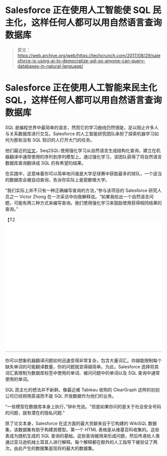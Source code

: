 # Salesforce 正在使用人工智能使 SQL 民主化，这样任何人都可以用自然语言查询数据库 

> 原文：<https://web.archive.org/web/https://techcrunch.com/2017/08/29/salesforce-is-using-ai-to-democratize-sql-so-anyone-can-query-databases-in-natural-language/>

# Salesforce 正在使用人工智能来民主化 SQL，这样任何人都可以用自然语言查询数据库

SQL 是编程世界中最简单的语言，然而它的学习曲线仍然很陡，足以阻止许多人与关系数据库进行交互。Salesforce 的人工智能研究团队承担了探索机器学习如何为那些没有 SQL 知识的人打开大门的任务。

他们最近的[论文](https://web.archive.org/web/20230205194852/https://einstein.ai/static/images/layouts/research/seq2sql/seq2sql.pdf)，Seq2SQL:使用强化学习从自然语言生成结构化查询，建立在机器翻译中通常使用的序列到序列模型上。通过强化学习，该团队获得了将自然语言数据库查询翻译成 SQL 的有希望的结果。

在实践中，这意味着你可以简单地问谁是大学足球赛中获胜最多的球队，一个适当的数据库会被自动查询，告诉你实际上是密歇根大学。

“我们实际上并不只有一种正确编写查询的方法，”参与该项目的 Salesforce 研究人员之一 Victor Zhong 在一次采访中向我解释说。“如果我给出一个自然语言问题，可能有两三种方式来编写查询。我们使用强化学习来鼓励使用获得相同结果的查询。”

【T2![](img/995a07e6d54d58ee9bf454441d12581e.png)

你可以想象机器翻译问题如何迅速变得非常复杂，包含大量词汇。你越能限制每个缺失单词的可能翻译数量，你的问题就变得越简单。为此，Salesforce 选择将其词汇表限制为数据库标签中使用的单词、被问问题中的单词以及 SQL 查询中通常使用的单词。

SQL 民主化的想法并不新鲜。像最近被 Tableau 收购的 ClearGraph 这样的初创公司已经把用英语而不是 SQL 开放数据作为他们的业务。

“一些模型在数据库本身上执行，”钟补充说。"但是如果你问的是关于社会安全号码的问题，就有潜在的隐私问题."

除了论文本身，Salesforce 在这方面的最大贡献来自于它构建的 WikiSQL 数据集，该数据集有助于构建其模型。第一个 HTML 表格是从维基百科收集的。这些表成为随机生成的 SQL 查询的基础。这些查询被用来形成问题，然后传递给人类通过亚马逊机械土耳其人进行解释。每个解释都在额外的人工指导下被验证了两次。由此产生的数据集是现存的最大的数据集。
